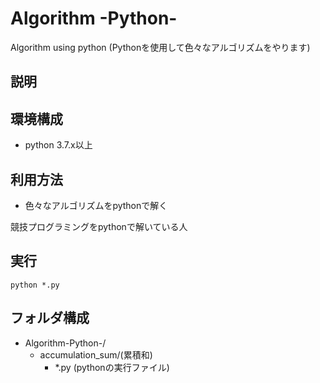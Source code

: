 # Algorithm -Python-
Algorithm using python
(Pythonを使用して色々なアルゴリズムをやります)

## 説明
## 環境構成
- python 3.7.x以上

## 利用方法
- 色々なアルゴリズムをpythonで解く

競技プログラミングをpythonで解いている人

## 実行

```
python *.py
```

## フォルダ構成
- Algorithm-Python-/
    - accumulation_sum/(累積和)
        - *.py (pythonの実行ファイル)
